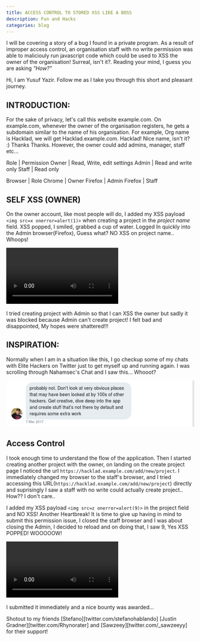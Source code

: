 ```yaml
---
title: ACCESS CONTROL TO STORED XSS LIKE A BOSS
description: Fun and Hacks
categories: blog
---
```


I will be covering a story of a bug I found in a private program. As a result of improper access control, an organisation staff with no write permission was able to maliciouly run javascript code which could be used to XSS the owner of the organisation! Surreal, isn't it?. Reading your mind, I guess you are asking *"How?"*

Hi, I am Yusuf Yazir. Follow me as I take you through this short and pleasant journey.

## INTRODUCTION:

For the sake of privacy, let's call this website example.com. On example.com, whenever the owner of the organisation registers, he gets a subdomain similar to the name of his organisation. For example, Org name is Hacklad, we will get Hacklad.example.com. Hacklad! Nice name, isn't it? :) Thanks Thanks. However, the owner could add admins, manager, staff etc...


Role | Permission
Owner | Read, Write, edit settings
Admin | Read and write only
Staff | Read only

Browser | Role
Chrome | Owner 
Firefox | Admin
Firefox | Staff

## SELF XSS (OWNER)

On the owner account, like most people will do, I added my XSS payload `<img src=x onerror=alert(1)>` when creating a project in the *project name* field. XSS popped, I smiled, grabbed a cup of water. Logged In quickly into the Admin browser(Firefox), Guess what? NO XSS on project name.. Whoops!

![cry](/images/cry.mp4)

I tried creating project with Admin so that I can XSS the owner but sadly it was blocked because Admin can't create project! I felt bad and disappointed, My hopes were shattered!!!


## INSPIRATION: 

Normally when I am in a situation like this, I go checkup some of my chats with Elite Hackers on Twitter just to get myself up and running again. I was scrolling through Nahamsec's Chat and I saw this... Whooot? 

![Nahamsec](/images/nahamsec.png)

## Access Control

I took enough time to understand the flow of the application. Then I started creating another project with the owner, on landing on the create project page I noticed the url ```https://hacklad.example.com/add/new/project```. I immediately changed my browser to the staff's browser, and I tried accessing this URL(```https://hacklad.example.com/add/new/project```) directly and suprisingly I saw a staff with no write could actually create project.. How?? I don't care..


I added my XSS payload `<img src=z onerror=alert(9)>` in the project field and NO XSS! Another Heartbreak! It is time to give up having in mind to submit this permission issue, I closed the staff browser and I was about closing the Admin, I decided to reload and on doing that, I saw 9, Yes XSS POPPED! WOOOOOW! 

![happy](/images/happy.mp4)

I submitted it immediately and a nice bounty was awarded... 

Shotout to my friends [Stefano][twitter.com/stefanohablando] [Justin Gradner][twitter.com/Rhynorater] and [Sawzeey][twitter.com/_sawzeeyy] for their support!


